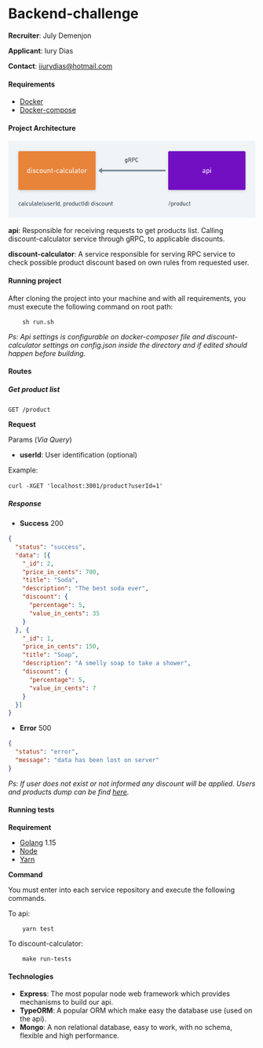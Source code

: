 # Backend-challenge

**Recruiter**: July Demenjon

**Applicant**: Iury Dias

**Contact**: iiurydias@hotmail.com

#### Requirements

* [Docker](https://docs.docker.com/get-docker/)
* [Docker-compose](https://docs.docker.com/compose/install/)

#### Project Architecture

![alt text](https://github.com/iurybranco/backend-challenge/blob/main/arch.png?raw=true "Project Architecture")

**api**: Responsible for receiving requests to get products list. Calling discount-calculator service through gRPC, to applicable discounts.

**discount-calculator**: A service responsible for serving RPC service to check possible product discount based on own rules from requested user.

#### Running project
After cloning the project into your machine and with all requirements, you must execute the following command on root path:

```shell script
    sh run.sh
```

*Ps: Api settings is configurable on docker-composer file and discount-calculator settings on config.json inside the directory and if edited should happen before building.* 

#### Routes

##### Get product list

```GET /product```

**Request**

Params (*Via Query*)

* **userId**: User identification (optional)

Example:

```curl -XGET 'localhost:3001/product?userId=1'```

##### Response

+ **Success** 200

```json
{
  "status": "success",
  "data": [{
    "_id": 2,
    "price_in_cents": 700,
    "title": "Soda",
    "description": "The best soda ever",
    "discount": {
      "percentage": 5,
      "value_in_cents": 35
    }
  }, {
    "_id": 1,
    "price_in_cents": 150,
    "title": "Soap",
    "description": "A smelly soap to take a shower",
    "discount": {
      "percentage": 5,
      "value_in_cents": 7
    }
  }]
} 
``` 
+ **Error** 500

```json
{
  "status": "error",
  "message": "data has been lost on server"
}   
``` 

*Ps: If user does not exist or not informed any discount will be applied. Users and products dump can be find [here](https://github.com/iurybranco/backend-challenge/blob/master/dump).* 

#### Running tests

**Requirement**

* [Golang](https://golang.org/doc/install) 1.15
* [Node](https://nodejs.org/en/)
* [Yarn](https://classic.yarnpkg.com/en/docs/install)

**Command**

You must enter into each service repository and execute the following commands.

To api:
```shell script
    yarn test
```
To discount-calculator:
```shell script
    make run-tests
```

#### Technologies


* **Express**: The most popular node web framework which provides mechanisms to build our api.
* **TypeORM**: A popular ORM which make easy the database use (used on the api).
* **Mongo**: A non relational database, easy to work, with no schema, flexible and high performance.

